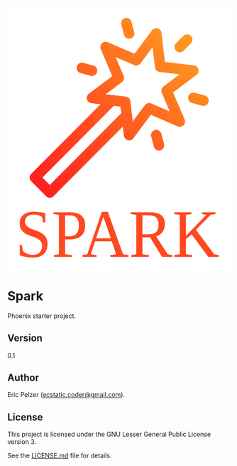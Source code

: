 ![](https://github.com/senselogic/SPARK/blob/master/LOGO/spark.png)

# Spark

Phoenix starter project.

## Version

0.1

## Author

Eric Pelzer (ecstatic.coder@gmail.com).

## License

This project is licensed under the GNU Lesser General Public License version 3.

See the [LICENSE.md](LICENSE.md) file for details.
